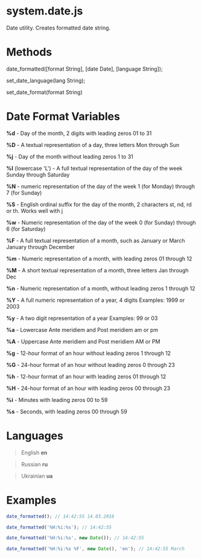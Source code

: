 # system.date.js

Date utility. Creates formatted date string.

# Methods

date_formatted([format String], [date Date], [language String]);

set_date_language(lang String);

set_date_format(format String)

# Date Format Variables

  __%d__ -  Day of the month, 2 digits with leading zeros   01 to 31

  __%D__ - A textual representation of a day, three letters    Mon through Sun

  __%j__ - Day of the month without leading zeros  1 to 31

  __%l__ (lowercase 'L') - A full textual representation of the day of the week    Sunday through Saturday

  __%N__ - numeric representation of the day of the week 1 (for Monday) through 7 (for Sunday)

  __%S__ - English ordinal suffix for the day of the month, 2 characters   st, nd, rd or th. Works well with j

  __%w__ - Numeric representation of the day of the week   0 (for Sunday) through 6 (for Saturday)

  __%F__  - A full textual representation of a month, such as January or March  January through December

  __%m__  - Numeric representation of a month, with leading zeros   01 through 12

  __%M__  - A short textual representation of a month, three letters    Jan through Dec

  __%n__  - Numeric representation of a month, without leading zeros    1 through 12

  __%Y__  - A full numeric representation of a year, 4 digits   Examples: 1999 or 2003

  __%y__  - A two digit representation of a year    Examples: 99 or 03

  __%a__  - Lowercase Ante meridiem and Post meridiem   am or pm

  __%A__  - Uppercase Ante meridiem and Post meridiem   AM or PM

  __%g__  - 12-hour format of an hour without leading zeros     1 through 12

  __%G__  - 24-hour format of an hour without leading zeros     0 through 23

  __%h__  - 12-hour format of an hour with leading zeros    01 through 12

  __%H__  - 24-hour format of an hour with leading zeros    00 through 23

  __%i__  - Minutes with leading zeros  00 to 59

  __%s__  - Seconds, with leading zeros     00 through 59

# Languages
  >  English
  __en__  
  
> Russian
  __ru__ 

  > Ukrainian
  __ua__ 
  
# Examples

```javascript
date_formatted(); // 14:42:55 14.03.2016

date_formatted('%H:%i:%s'); // 14:42:55

date_formatted('%H:%i:%s', new Date()); // 14:42:55

date_formatted('%H:%i:%s %F', new Date(), 'en'); // 14:42:55 March
```
